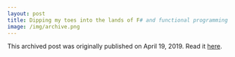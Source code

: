 ```yaml
---
layout: post
title: Dipping my toes into the lands of F# and functional programming
image: /img/archive.png
---
```

This archived post was originally published on April 19, 2019. Read it [here](/alex.ciobanu.org/indexc2fc.html).
